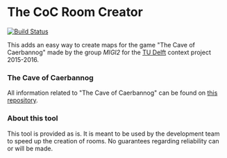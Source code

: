 # The CoC Room Creator
[![Build Status](https://travis-ci.org/BCrlrd/MIGI2_RoomCreator.svg?branch=master)](https://travis-ci.org/BCrlrd/MIGI2_RoomCreator)

This adds an easy way to create maps for the game "The Cave of Caerbannog" made by the group *MIGI2* for the [TU Delft] context project 2015-2016.

### The Cave of Caerbannog
All information related to "The Cave of Caerbannog" can be found on [this repository].

### About this tool
This tool is provided as is. It is meant to be used by the development team to speed up the creation of rooms. No guarantees regarding reliability can or will be made.

[TU Delft]: http://tudelft.nl/
[this repository]: https://github.com/Taeir/ContextProject-MIGI2
